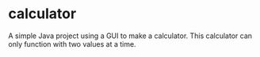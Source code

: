 # calculator
A simple Java project using a GUI to make a calculator.
This calculator can only function with two values at a time.
